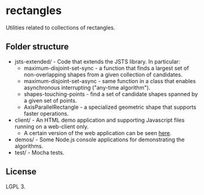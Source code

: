 rectangles
==========

Utilities related to collections of rectangles.

## Folder structure

* jsts-extended/ - Code that extends the JSTS library. In particular:
	* maximum-disjoint-set-sync - a function that finds a largest set of non-overlapping shapes from a given collection of candidates.
	* maximum-disjoint-set-async - same function in a class that enables asynchronous interrupting ("any-time algorithm").
	* shapes-touching-points - find a set of candidate shapes spanned by a given set of points.
	* AxisParallelRectangle - a specialized geometric shape that supports faster operations.
* client/ - An HTML demo application and supporting Javascript files running on a web-client only.
	* A certain version of the web application can be seen [here](http://tora.us.fm/math/rectangles/client/svgdisjointsquares.html).
* demos/ - Some Node.js console applications for demonstrating the algorithms.
* test/ - Mocha tests.

## License
LGPL 3.
